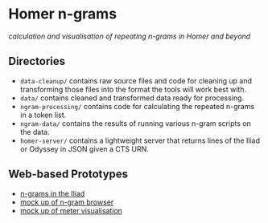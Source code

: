 # Homer n-grams

*calculation and visualisation of repeating n-grams in Homer and beyond*


## Directories

* `data-cleanup/` contains raw source files and code for cleaning up and transforming those files into the format the tools will work best with.
* `data/` contains cleaned and transformed data ready for processing.
* `ngram-processing/` contains code for calculating the repeated n-grams in a token list.
* `ngram-data/` contains the results of running various n-gram scripts on the data.
* `homer-server/` contains a lightweight server that returns lines of the Iliad or Odyssey in JSON given a CTS URN.


## Web-based Prototypes

* [n-grams in the Iliad](https://jtauber.github.io/homer-ngram/viewer/iliad.html)
* [mock up of n-gram browser](https://jtauber.github.io/homer-ngram/viewer/iliad-prototype2.html)
* [mock up of meter visualisation](https://jtauber.github.io/homer-ngram/prototypes/iliad-meter.html)
